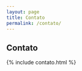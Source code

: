 ```yaml
---
layout: page
title: Contato
permalink: /contato/
---
```


## Contato
 

{% include contato.html %}

